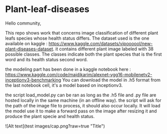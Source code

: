 # Plant-leaf-diseases

Hello community,

This repo shows work that concerns image classification of different plant leafs species whose health status differs. The dataset used is the one available on kaggle : https://www.kaggle.com/datasets/vipoooool/new-plant-diseases-dataset. it contains different plant image labeled with 38 possible classes. The classes indicate both the plant species that is the first word and its health status second word.

the modeling part has been done in a kaggle notebook here : https://www.kaggle.com/code/majdikarim/alexnet-vgg16-mobilenetv2-inceptionv3-benchmarking
You can download the model in .h5 format from the last notebook cell, it's a model based on inceptionv3.

the script load_model.py can be ran as long as the .h5 file and .py file are hosted locally in the same machine (in an offline way). the script will ask for the path of the image file to process, it should also occur locally. It will load the model use it to make a forward pass on the image after resizing it and produce the plant specie and health status.

![Alt text](test images/cap.png?raw=true "Title")
